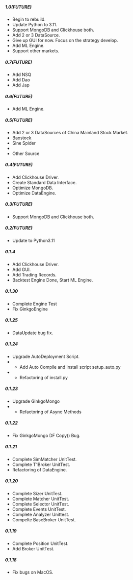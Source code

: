 ##### 1.0(FUTURE)
  - Begin to rebuild.
  - Update Python to 3.11.
  - Support MongoDB and Clickhouse both.
  - Add 2 or 3 DataSource.
  - Give up GUI for now. Focus on the strategy develop.
  - Add ML Engine.
  - Support other markets.

##### 0.7(FUTURE)
  - Add NSQ
  - Add Dao
  - Add Jap

##### 0.6(FUTURE)
  - Add ML Engine.

##### 0.5(FUTURE)
  - Add 2 or 3 DataSources of China Mainland Stock Market.
  - Baostock
  - Sine Spider
  - 
  - Other Source

##### 0.4(FUTURE)
  - Add Clickhouse Driver.
  - Create Standard Data Interface.
  - Optimize MongoDB.
  - Optimize DataEngine.

##### 0.3(FUTURE)
  - Support MongoDB and Clickhouse both.

##### 0.2(FUTURE)
  - Update to Python3.11

##### 0.1.4
  - Add Clickhouse Driver.
  - Add GUI.
  - Add Trading Records.
  - Backtest Engine Done, Start ML Engine.

##### 0.1.30
  - Complete Engine Test
  - Fix GinkgoEngine

##### 0.1.25
  - DataUpdate bug fix.

##### 0.1.24
  - Upgrade AutoDeployment Script.
  - - Add Auto Compile and install script  setup_auto.py
  - - Refactoring of install.py

##### 0.1.23
  - Upgrade GinkgoMongo
  - - Refactoring of Async Methods
##### 0.1.22
  - Fix GinkgoMongo DF Copy() Bug.
##### 0.1.21
  - Complete SimMatcher UnitTest.
  - Complete T1Broker UnitTest.
  - Refactoring of DataEngine.


##### 0.1.20
  - Complete Sizer UnitTest.
  - Complete Matcher UnitTest.
  - Complete Selector UnitTest.
  - Complete Events UnitTest.
  - Complete Analyzer Unittest.
  - Compelte BaseBroker UnitTest.
##### 0.1.19
  - Complete Position UnitTest.
  - Add Broker UnitTest.

##### 0.1.18
  - Fix bugs on MacOS.
